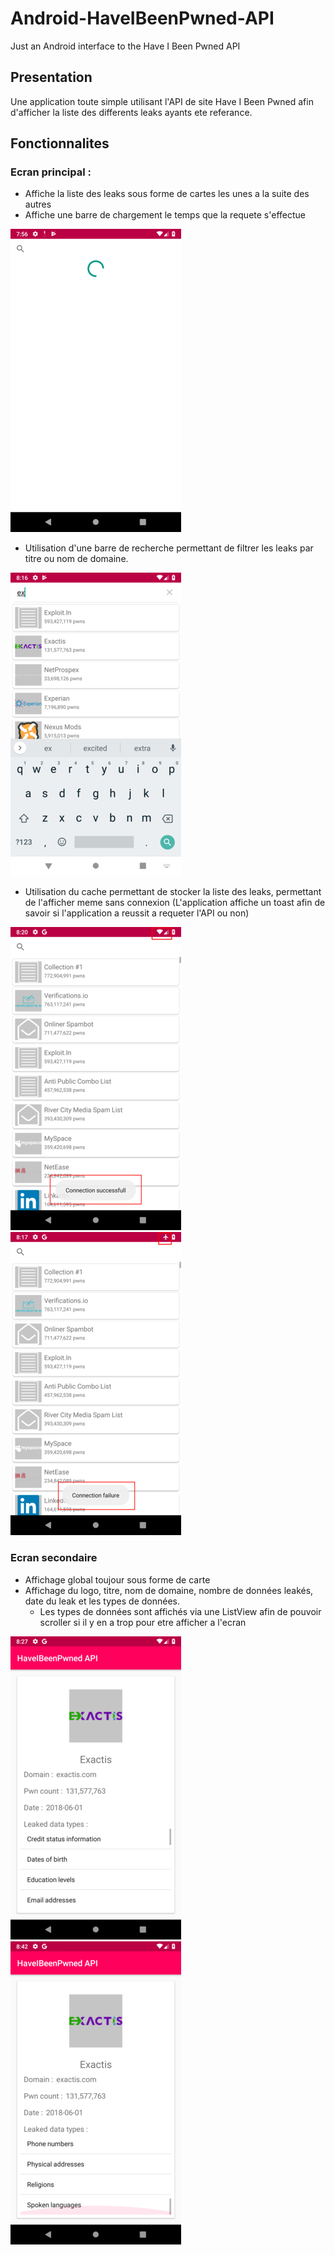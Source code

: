 # Android-HaveIBeenPwned-API
Just an Android interface to the Have I Been Pwned API

## Presentation
Une application toute simple utilisant l'API de site Have I Been Pwned afin d'afficher la liste des differents leaks ayants ete referance.

## Fonctionnalites
### Ecran principal :
- Affiche la liste des leaks sous forme de cartes les unes a la suite des autres
- Affiche une barre de chargement le temps que la requete s'effectue

<img src="readme-img/screen_loading.png" alt="loading">

- Utilisation d'une barre de recherche permettant de filtrer les leaks par titre ou nom de domaine.

<img src="readme-img/search_bar.png" alt="search bar">

- Utilisation du cache permettant de stocker la liste des leaks, permettant de l'afficher meme sans connexion (L'application affiche un toast afin de savoir si l'application a reussit a requeter l'API ou non)

<img src="readme-img/connection_success.png" alt="connection success"> <img src="readme-img/connection_failure.png" alt="connection failure">

### Ecran secondaire
- Affichage global toujour sous forme de carte
- Affichage du logo, titre, nom de domaine, nombre de données leakés, date du leak et les types de données.
  - Les types de données sont affichés via une ListView afin de pouvoir scroller si il y en a trop pour etre afficher a l'ecran
  
<img src="readme-img/second_activity.png" alt="second activity"> <img src="readme-img/second_activity_list_view.png" alt="second activity list view">
